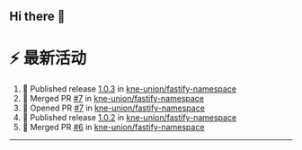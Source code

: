 ## Hi there 👋

<!--

**Here are some ideas to get you started:**

🙋‍♀️ A short introduction - what is your organization all about?
🌈 Contribution guidelines - how can the community get involved?
👩‍💻 Useful resources - where can the community find your docs? Is there anything else the community should know?
🍿 Fun facts - what does your team eat for breakfast?
🧙 Remember, you can do mighty things with the power of [Markdown](https://docs.github.com/github/writing-on-github/getting-started-with-writing-and-formatting-on-github/basic-writing-and-formatting-syntax)
-->


# ⚡ 最新活动

<!--START_SECTION:activity-->
1. 🚀 Published release [1.0.3](https://github.com/kne-union/fastify-namespace/releases/tag/1.0.3) in [kne-union/fastify-namespace](https://github.com/kne-union/fastify-namespace)
2. 🎉 Merged PR [#7](https://github.com/kne-union/fastify-namespace/pull/7) in [kne-union/fastify-namespace](https://github.com/kne-union/fastify-namespace)
3. 💪 Opened PR [#7](https://github.com/kne-union/fastify-namespace/pull/7) in [kne-union/fastify-namespace](https://github.com/kne-union/fastify-namespace)
4. 🚀 Published release [1.0.2](https://github.com/kne-union/fastify-namespace/releases/tag/1.0.2) in [kne-union/fastify-namespace](https://github.com/kne-union/fastify-namespace)
5. 🎉 Merged PR [#6](https://github.com/kne-union/fastify-namespace/pull/6) in [kne-union/fastify-namespace](https://github.com/kne-union/fastify-namespace)
<!--END_SECTION:activity-->

---
